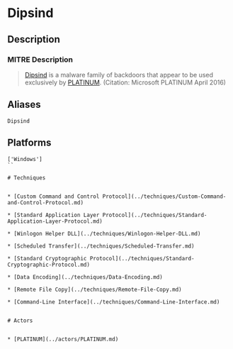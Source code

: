 
# Dipsind

## Description

### MITRE Description

> [Dipsind](https://attack.mitre.org/software/S0200) is a malware family of backdoors that appear to be used exclusively by [PLATINUM](https://attack.mitre.org/groups/G0068). (Citation: Microsoft PLATINUM April 2016)

## Aliases

```
Dipsind
```

## Platforms

```
['Windows']
``

# Techniques


* [Custom Command and Control Protocol](../techniques/Custom-Command-and-Control-Protocol.md)

* [Standard Application Layer Protocol](../techniques/Standard-Application-Layer-Protocol.md)
    
* [Winlogon Helper DLL](../techniques/Winlogon-Helper-DLL.md)
    
* [Scheduled Transfer](../techniques/Scheduled-Transfer.md)
    
* [Standard Cryptographic Protocol](../techniques/Standard-Cryptographic-Protocol.md)
    
* [Data Encoding](../techniques/Data-Encoding.md)
    
* [Remote File Copy](../techniques/Remote-File-Copy.md)
    
* [Command-Line Interface](../techniques/Command-Line-Interface.md)
    

# Actors


* [PLATINUM](../actors/PLATINUM.md)

